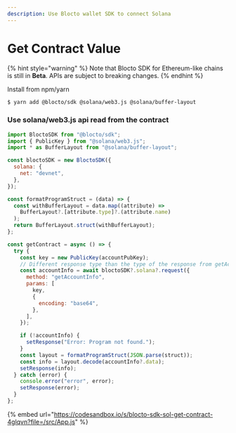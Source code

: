 ```yaml
---
description: Use Blocto wallet SDK to connect Solana
---
```


# Get Contract Value

{% hint style="warning" %}
Note that Blocto SDK for Ethereum-like chains is still in **Beta**. APIs are subject to breaking changes.
{% endhint %}

Install from npm/yarn

```bash
$ yarn add @blocto/sdk @solana/web3.js @solana/buffer-layout
```

### Use solana/web3.js api read from the contract

```javascript
import BloctoSDK from "@blocto/sdk";
import { PublicKey } from "@solana/web3.js";
import * as BufferLayout from "@solana/buffer-layout";

const bloctoSDK = new BloctoSDK({
  solana: {
    net: "devnet",
  },
});

const formatProgramStruct = (data) => {
  const withBufferLayout = data.map((attribute) =>
    BufferLayout?.[attribute.type]?.(attribute.name)
  );
  return BufferLayout.struct(withBufferLayout);
};

const getContract = async () => {
  try {
    const key = new PublicKey(accountPubKey);
    // Different response type than the type of the response from getAccountInfo in @solana/web3.js
    const accountInfo = await bloctoSDK?.solana?.request({
      method: "getAccountInfo",
      params: [
        key,
        {
          encoding: "base64",
        },
      ],
    });

    if (!accountInfo) {
      setResponse("Error: Program not found.");
    }
    const layout = formatProgramStruct(JSON.parse(struct));
    const info = layout.decode(accountInfo?.data);
    setResponse(info);
  } catch (error) {
    console.error("error", error);
    setResponse(error);
  }
};
```

{% embed url="https://codesandbox.io/s/blocto-sdk-sol-get-contract-4glqvn?file=/src/App.js" %}
